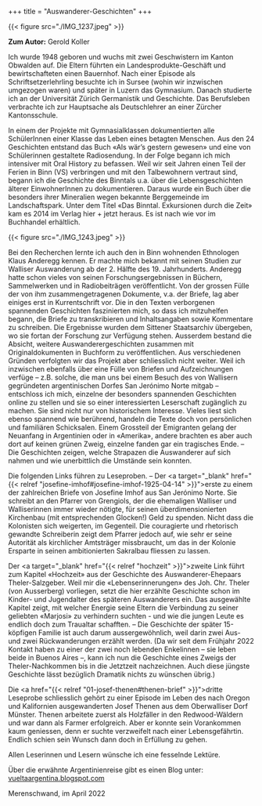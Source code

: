 +++
title = "Auswanderer-Geschichten"
+++

{{< figure src="./IMG_1237.jpeg" >}}

**Zum Autor:** Gerold Koller

Ich wurde 1948 geboren und wuchs mit zwei Geschwistern im Kanton Obwalden auf. Die Eltern führten ein Landesprodukte-Geschäft und bewirtschafteten einen Bauernhof. Nach einer Episode als Schriftsetzerlehrling besuchte ich in Sursee (wohin wir inzwischen umgezogen waren) und später in Luzern das Gymnasium. Danach studierte ich an der Universität Zürich Germanistik und Geschichte. Das Berufsleben verbrachte ich zur Hauptsache als Deutschlehrer an einer Zürcher Kantonsschule.
 
In einem der Projekte mit Gymnasialklassen dokumentierten alle SchülerInnen einer Klasse das Leben eines betagten Menschen. Aus den 24 Geschichten entstand das Buch «Als wär’s gestern gewesen» und eine von Schülerinnen gestaltete Radiosendung. In der Folge begann ich mich intensiver mit Oral History zu befassen. Weil wir seit Jahren einen Teil der Ferien in Binn (VS) verbringen und mit den Talbewohnern vertraut sind, begann ich die Geschichte des Binntals u.a. über die Lebensgeschichten älterer EinwohnerInnen zu dokumentieren. Daraus wurde ein Buch über die besonders ihrer Mineralien wegen bekannte Berggemeinde im Landschaftspark. Unter dem Titel «Das Binntal. Exkursionen durch die Zeit» kam es 2014 im Verlag hier + jetzt heraus. Es ist nach wie vor im Buchhandel erhältlich.
 
{{< figure src="./IMG_1243.jpeg" >}}

Bei den Recherchen lernte ich auch den in Binn wohnenden Ethnologen Klaus Anderegg kennen. Er machte mich bekannt mit seinen Studien zur Walliser Auswanderung ab der 2. Hälfte des 19. Jahrhunderts. Anderegg hatte schon vieles von seinen Forschungsergebnissen in Büchern, Sammelwerken und in Radiobeiträgen veröffentlicht. Von der grossen Fülle der von ihm zusammengetragenen Dokumente, v.a. der Briefe, lag aber einiges erst in Kurrentschrift vor. Die in den Texten verborgenen spannenden Geschichten faszinierten mich, so dass ich mitzuhelfen begann, die Briefe zu transkribieren und Inhaltsangaben sowie Kommentare zu schreiben. Die Ergebnisse wurden dem Sittener Staatsarchiv übergeben, wo sie fortan der Forschung zur Verfügung stehen. Ausserdem bestand die Absicht, weitere Auswanderergeschichten zusammen mit Originaldokumenten in Buchform zu veröffentlichen. Aus verschiedenen Gründen verfolgten wir das Projekt aber schliesslich nicht weiter. Weil ich inzwischen ebenfalls über eine Fülle von Briefen und Aufzeichnungen verfüge – z.B. solche, die man uns bei einem Besuch des von Wallisern gegründeten argentinischen Dorfes San Jerónimo Norte mitgab – entschloss ich mich, einzelne der besonders spannenden Geschichten online zu stellen und sie so einer interessierten Leserschaft zugänglich zu machen. Sie sind nicht nur von historischem Interesse. Vieles liest sich ebenso spannend wie berührend, handeln die Texte doch von persönlichen und familiären Schicksalen. Einem Grossteil der Emigranten gelang der Neuanfang in Argentinien oder in «Amerika», andere brachten es aber auch dort auf keinen grünen Zweig, einzelne fanden gar ein tragisches Ende. – Die Geschichten zeigen, welche Strapazen die Auswanderer auf sich nahmen und wie unerbittlich die Umstände sein konnten.
 
Die folgenden Links führen zu Leseproben. – Der <a target="_blank" href="{{< relref "josefine-imhof#josefine-imhof-1925-04-14" >}}">erste</a> zu einem der zahlreichen Briefe von Josefine Imhof aus San Jerónimo Norte. Sie schreibt an den Pfarrer von Grengiols, der die ehemaligen Walliser und Walliserinnen immer wieder nötigte, für seinen überdimensionierten Kirchenbau (mit entsprechenden Glocken!) Geld zu spenden. Nicht dass die Kolonisten sich weigerten, im Gegenteil. Die couragierte und rhetorisch gewandte Schreiberin zeigt dem Pfarrer jedoch auf, wie sehr er seine Autorität als kirchlicher Amtsträger missbraucht, um das in der Kolonie Ersparte in seinen ambitionierten Sakralbau fliessen zu lassen.
 
Der <a target="_blank" href="{{< relref "hochzeit" >}}">zweite Link</a> führt zum Kapitel «Hochzeit» aus der Geschichte des Auswanderer-Ehepaars Theler-Salzgeber. Weil mir die «Lebenserinnerungen» des Joh. Chr. Theler (von Ausserberg) vorliegen, setzt die hier erzählte Geschichte schon im Kinder- und Jugendalter des späteren Auswanderers ein. Das ausgewählte Kapitel zeigt, mit welcher Energie seine Eltern die Verbindung zu seiner geliebten «Marjosi» zu verhindern suchten - und wie die jungen Leute es endlich doch zum Traualtar schafften. – Die Geschichte der später 15-köpfigen Familie ist auch darum aussergewöhnlich, weil darin zwei Aus- und zwei Rückwanderungen erzählt werden. (Da wir seit dem Frühjahr 2022 Kontakt haben zu einer der zwei noch lebenden Enkelinnen – sie leben beide in Buenos Aires –, kann ich nun die Geschichte eines Zweigs der Theler-Nachkommen bis in die Jetztzeit nachzeichnen. Auch diese jüngste Geschichte lässt bezüglich Dramatik nichts zu wünschen übrig.)
 
Die <a href="{{< relref "01-josef-thenen#thenen-brief" >}}">dritte Leseprobe</a> schliesslich gehört zu einer Episode im Leben des nach Oregon und Kalifornien ausgewanderten Josef Thenen aus dem Oberwalliser Dorf Münster. Thenen arbeitete zuerst als Holzfäller in den Redwood-Wäldern und war dann als Farmer erfolgreich. Aber er konnte sein Vorankommen kaum geniessen, denn er suchte verzweifelt nach einer Lebensgefährtin. Endlich schien sein Wunsch dann doch in Erfüllung zu gehen.
 
Allen Leserinnen und Lesern wünsche ich eine fesselnde Lektüre.
 
Über die erwähnte Argentinienreise gibt es einen Blog unter: <a href="https://vueltaargentina.blogspot.com" target="_blank">vueltaargentina.blogspot.com</a> 

Merenschwand, im April 2022  
